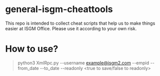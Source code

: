 # general-isgm-cheattools

This repo is intended to collect cheat scripts that help us to make things easier at ISGM Office. Please use it according to your own risk.

# How to use?
> python3 XmlRpc.py --username <example@isgm2.com> --empid <id at hrms> --from_date <yyyy-MM-dd format> --to_date <same as fromdate> --readonly <true to save/false to readonly> 
